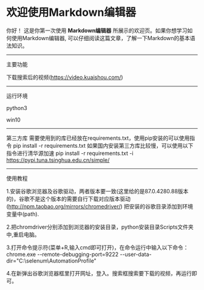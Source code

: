 
# 欢迎使用Markdown编辑器

你好！ 这是你第一次使用 **Markdown编辑器** 所展示的欢迎页。如果你想学习如何使用Markdown编辑器, 可以仔细阅读这篇文章，了解一下Markdown的基本语法知识。


------------------------------------------

主要功能

下载搜索后的视频(https://video.kuaishou.com/)

------------------------------------------

运行环境

python3

win10

------------------------------------------
第三方库
需要使用到的库已经放在requirements.txt，使用pip安装的可以使用指令
pip install -r requirements.txt
如果国内安装第三方库比较慢，可以使用以下指令进行清华源加速 pip install -r requirements.txt -i https://pypi.tuna.tsinghua.edu.cn/simple/

-------------------------------------------


使用教程


1.安装谷歌浏览器及谷歌驱动，两者版本要一致(这里给的是87.0.4280.88版本的)，谷歌不是这个版本的需要自行下载对应版本驱动(http://npm.taobao.org/mirrors/chromedriver/)
   把安装的谷歌目录添加到环境变量中(path).

2.把chromdriver分别添加到浏览器的安装目录，python安装目录Scripts文件夹中,重启电脑。

3.打开命令提示符(菜单+R,输入cmd即可打开)，在命令运行中输入以下命令：
chrome.exe --remote-debugging-port=9222 --user-data-dir="C:\selenum\AutomationProfile"

4.在新弹出谷歌浏览器框里打开网址，登入。搜索框搜索要下载的视频，再运行即可。
